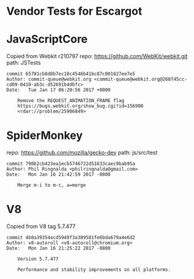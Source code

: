 Vendor Tests for Escargot
=========================

# JavaScriptCore
Copied from Webkit r210797
repo: https://github.com/WebKit/webkit.git
path: JSTests

	commit 65701cb8d8b7ec10c4546b41bc87c801827ee7e5
	Author: commit-queue@webkit.org <commit-queue@webkit.org@268f45cc-cd09-0410-ab3c-d52691b4dbfc>
	Date:   Tue Jan 17 06:20:56 2017 +0000

		Remove the REQUEST_ANIMATION_FRAME flag
		https://bugs.webkit.org/show_bug.cgi?id=156980
		<rdar://problem/25906849>

# SpiderMonkey
repo: https://github.com/mozilla/gecko-dev
path: js/src/test

	commit 790b2cb423ea1ecb5746722d51633caec9bab95a
	Author: Phil Ringnalda <philringnalda@gmail.com>
	Date:   Mon Jan 16 21:42:59 2017 -0800

		Merge m-i to m-c, a=merge

# V8
Copied from V8 tag 5.7.477

    commit 4b8a39354acd5949f3a389581fe6bda679a4e6d2
    Author: v8-autoroll <v8-autoroll@chromium.org>
    Date:   Mon Jan 16 21:25:22 2017 -0800

        Version 5.7.477

        Performance and stability improvements on all platforms.

